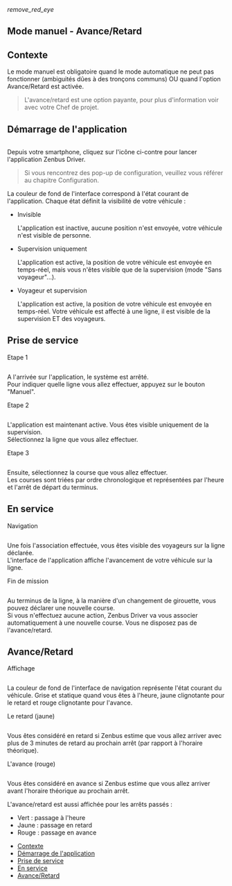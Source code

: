 <article id="punctuality" class="article">
<div class="row">
	<div class="section col s12 m12 l10 bodybox">
		<a class="btn-floating btn-large waves-effect waves-light printButton" onclick="setArticleView()"><i class="material-icons">remove_red_eye</i></a>
		<h1>Mode manuel - Avance/Retard</h1>
		<div id="driver-punctuality-cat1" class="section scrollspy">
			<h2>Contexte</h2>
			<p>
				Le <span class="imp">mode manuel</span> est obligatoire quand le mode automatique ne peut pas fonctionner (ambiguités dûes à des tronçons communs) OU quand l'option Avance/Retard est activée.
			</p>
			<blockquote class="gold">L'avance/retard est une option payante, pour plus d'information voir avec votre Chef de projet.</blockquote>
		</div>
		<div id="driver-punctuality-cat2" class="section scrollspy">
			<h2>Démarrage de l'application</h2>
			<div class="row valign-wrapper">
				<div class="col s2 m2 l2">
					<img src="/images/ic_launcher.png" alt="" class="circle responsive-img">
				</div>
				<div class="col s10 m10 l10">
					<p>Depuis votre smartphone, cliquez sur l'icône ci-contre pour lancer l'application Zenbus Driver.</p>
				</div>
			</div>
			<blockquote>Si vous rencontrez des pop-up de configuration, veuillez vous référer au chapitre Configuration.</blockquote>
			<p>La couleur de fond de l'interface correspond à l'état courant de l'application. Chaque état définit la visibilité de votre véhicule :</p>
			<ul class="collection">
				<li class="collection-item avatar"><i class="material-icons circle grey darken-1"></i> <span class="title">Invisible</span>
					<p>L'application est inactive, aucune position n'est envoyée, votre véhicule n'est visible de personne.</p></li>
				<li class="collection-item avatar"><i class="material-icons circle amber darken-1"></i> <span class="title">Supervision uniquement</span>
					<p>L'application est active, la position de votre véhicule est envoyée en temps-réel, mais vous n'êtes visible que de la supervision (mode "Sans voyageur"...).</p></li>
				<li class="collection-item avatar"><i class="material-icons circle teal lighten-2"></i> <span class="title">Voyageur et supervision</span>
					<p>L'application est active, la position de votre véhicule est envoyée en temps-réel. Votre véhicule est affecté à une ligne, il est visible de la supervision ET des voyageurs.</p></li>
			</ul>
		</div>
		<div id="driver-punctuality-cat3" class="section scrollspy">
			<h2>Prise de service</h2>
			<div class="row">
				<div class="col s12 m12 l4">
					<p class="imp">Etape 1</p>
					<div class="material-placeholder"><img src="/images/fr/driver_auto_stop.png" alt="" class="greyBorder smaller responsive-img materialboxed initialized" data-caption="Pour démarrer l'envoi de position, appuyez sur le bouton Démarrer en manuel."></div>
					<p>
						A l'arrivée sur l'application, le système est arrêté.<br> Pour indiquer quelle ligne vous allez effectuer, appuyez sur le bouton "Manuel".
					</p>
				</div>
				<div class="col s12 m12 l4">
					<p class="imp">Etape 2</p>
					<div class="material-placeholder"><img src="/images/fr/driver_manuel_lineselect.png" alt="" class="greyBorder smaller responsive-img materialboxed initialized" data-caption="Sélectionnez la ligne que vous allez effectuer."></div>
					<p>
						L'application est maintenant active. Vous êtes visible uniquement de la supervision.<br> Sélectionnez la ligne que vous allez effectuer.
					</p>
				</div>
				<div class="col s12 m12 l4">
					<p class="imp">Etape 3</p>
					<div class="material-placeholder"><img src="/images/fr/driver_manuel_departure.png" alt="" class="greyBorder smaller responsive-img materialboxed initialized" data-caption="Sélectionnez la course que vous allez effectuer."></div>
					<p>
						Ensuite, sélectionnez la course que vous allez effectuer.<br> Les courses sont triées par ordre chronologique et représentées par l'heure et l'arrêt de départ du terminus.
					</p>
				</div>
			</div>
		</div>
		<div id="driver-punctuality-cat4" class="section scrollspy">
			<h2>En service</h2>
			<div class="row">
				<div class="col s12 m12 l6">
					<p class="imp">Navigation</p>
					<div class="material-placeholder"><img src="/images/fr/driver_ar_navigation.png" alt="" class="greyBorder smaller responsive-img materialboxed initialized" data-caption="L'interface de l'application affiche l'avancement de votre véhicule sur la ligne."></div>
					<p>
						Une fois l'association effectuée, vous êtes visible des voyageurs sur la ligne déclarée.<br> L'interface de l'application affiche l'avancement de votre véhicule sur la ligne.
					</p>
				</div>
				<div class="col s12 m12 l6">
					<p class="imp">Fin de mission</p>
					<div class="material-placeholder"><img src="/images/fr/driver_ar_endmission.png" alt="" class="greyBorder smaller responsive-img materialboxed initialized" data-caption="Vous pouvez déclarer une nouvelle course"></div>
					<p>
						Au terminus de la ligne, à la manière d'un changement de girouette, vous pouvez déclarer une nouvelle course.<br> Si vous n'effectuez aucune action, Zenbus Driver va vous associer automatiquement à une nouvelle course. Vous ne disposez pas de l'avance/retard.
					</p>
				</div>
			</div>
		</div>
		<div id="driver-punctuality-cat5" class="section scrollspy">
			<h2>Avance/Retard</h2>
			<div class="row">
				<div class="col s12 m12 l4">
					<p class="imp">Affichage</p>
					<div class="material-placeholder"><img src="/images/fr/driver_ar_affichage.png" alt="" class="greyBorder smaller responsive-img materialboxed initialized" data-caption="La couleur de fond de l'interface de navigation représente l'état courant du véhicule."></div>
					<p>La couleur de fond de l'interface de navigation représente l'état courant du véhicule. Grise et statique quand vous êtes à l'heure, jaune clignotante pour le retard et rouge clignotante pour l'avance.</p>
				</div>
				<div class="col s12 m12 l4">
					<p class="imp">Le retard (jaune)</p>
					<div class="material-placeholder"><img src="/images/fr/driver_ar_late.png" alt="" class="greyBorder smaller responsive-img materialboxed initialized" data-caption="Le retard est représenté par la couleur jaune."></div>
					<p>Vous êtes considéré en retard si Zenbus estime que vous allez arriver avec plus de 3 minutes de retard au prochain arrêt (par rapport à l'horaire théorique).</p>
				</div>
				<div class="col s12 m12 l4">
					<p class="imp">L'avance (rouge)</p>
					<div class="material-placeholder"><img src="/images/fr/driver_ar_advance.png" alt="" class="greyBorder smaller responsive-img materialboxed initialized" data-caption="L'avance est représenté par la couleur rouge."></div>
					<p>Vous êtes considéré en avance si Zenbus estime que vous allez arriver avant l'horaire théorique au prochain arrêt.</p>
				</div>
			</div>
			<p>L'avance/retard est aussi affichée pour les arrêts passés :</p>
			<ul class="browser-default">
				<li>Vert : passage à l'heure</li>
				<li>Jaune : passage en retard</li>
				<li>Rouge : passage en avance</li>
			</ul>
		</div>
	</div>
	<div class="col hide-on-small-only m3 l2 articleNav">
		<ul class="section table-of-contents">
			<li><a href="#driver-punctuality-cat1">Contexte</a></li>
			<li><a href="#driver-punctuality-cat2">Démarrage de l'application</a></li>
			<li><a href="#driver-punctuality-cat3">Prise de service</a></li>
			<li><a href="#driver-punctuality-cat4">En service</a></li>
			<li><a href="#driver-punctuality-cat5">Avance/Retard</a></li>
		</ul>
	</div>
</div>
</article>